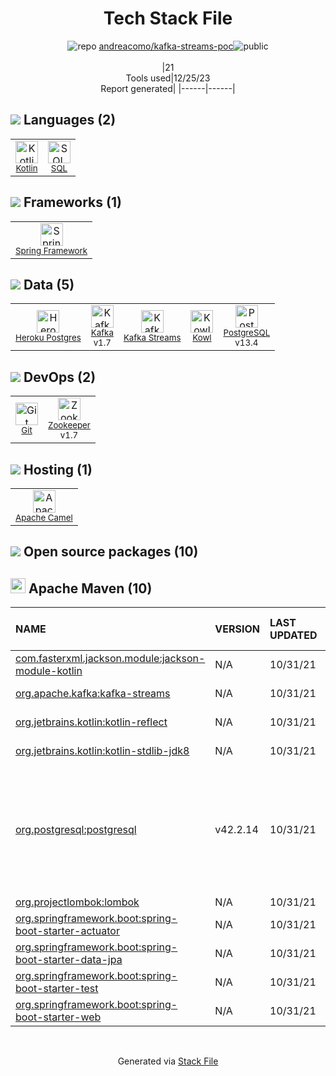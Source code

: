 <!--
&lt;--- Readme.md Snippet without images Start ---&gt;
## Tech Stack
andreacomo/kafka-streams-poc is built on the following main stack:

- [PostgreSQL](http://www.postgresql.org/) – Databases
- [Kafka](http://kafka.apache.org/) – Message Queue
- [Zookeeper](http://zookeeper.apache.org/) – Open Source Service Discovery
- [Spring Framework](https://spring.io/projects/spring-framework) – Frameworks (Full Stack)
- [SQL](https://en.wikipedia.org/wiki/SQL) – Languages
- [Heroku Postgres](https://www.heroku.com/postgres) – PostgreSQL as a Service
- [Apache Camel](https://camel.apache.org/) – Platform as a Service
- [Kotlin](https://kotlinlang.org/) – Languages
- [Kafka Streams](https://kafka.apache.org/documentation/streams/) – Stream Processing
- [Kowl](https://cloudhut.dev/) – Kafka Tools

Full tech stack [here](/techstack.md)

&lt;--- Readme.md Snippet without images End ---&gt;

&lt;--- Readme.md Snippet with images Start ---&gt;
## Tech Stack
andreacomo/kafka-streams-poc is built on the following main stack:

- <img width='25' height='25' src='https://img.stackshare.io/service/1028/ASOhU5xJ.png' alt='PostgreSQL'/> [PostgreSQL](http://www.postgresql.org/) – Databases
- <img width='25' height='25' src='https://img.stackshare.io/service/1063/kazUJooF_400x400.jpg' alt='Kafka'/> [Kafka](http://kafka.apache.org/) – Message Queue
- <img width='25' height='25' src='https://img.stackshare.io/service/1528/apache-zookeeper.png' alt='Zookeeper'/> [Zookeeper](http://zookeeper.apache.org/) – Open Source Service Discovery
- <img width='25' height='25' src='https://img.stackshare.io/service/2006/spring-framework-project-logo.png' alt='Spring Framework'/> [Spring Framework](https://spring.io/projects/spring-framework) – Frameworks (Full Stack)
- <img width='25' height='25' src='https://img.stackshare.io/service/2271/default_068d33483bba6b81ee13fbd4dc7aab9780896a54.png' alt='SQL'/> [SQL](https://en.wikipedia.org/wiki/SQL) – Languages
- <img width='25' height='25' src='https://img.stackshare.io/service/2516/original.png' alt='Heroku Postgres'/> [Heroku Postgres](https://www.heroku.com/postgres) – PostgreSQL as a Service
- <img width='25' height='25' src='https://img.stackshare.io/service/3276/xWt1RFo6_400x400.jpg' alt='Apache Camel'/> [Apache Camel](https://camel.apache.org/) – Platform as a Service
- <img width='25' height='25' src='https://img.stackshare.io/service/3750/pCfEzr6L.png' alt='Kotlin'/> [Kotlin](https://kotlinlang.org/) – Languages
- <img width='25' height='25' src='https://img.stackshare.io/service/9190/kazUJooF_400x400.jpg' alt='Kafka Streams'/> [Kafka Streams](https://kafka.apache.org/documentation/streams/) – Stream Processing
- <img width='25' height='25' src='https://img.stackshare.io/service/19821/default_8e224265dfb7592e42c06770be918f9458812f52.png' alt='Kowl'/> [Kowl](https://cloudhut.dev/) – Kafka Tools

Full tech stack [here](/techstack.md)

&lt;--- Readme.md Snippet with images End ---&gt;
-->
<div align="center">

# Tech Stack File
![](https://img.stackshare.io/repo.svg "repo") [andreacomo/kafka-streams-poc](https://github.com/andreacomo/kafka-streams-poc)![](https://img.stackshare.io/public_badge.svg "public")
<br/><br/>
|21<br/>Tools used|12/25/23 <br/>Report generated|
|------|------|
</div>

## <img src='https://img.stackshare.io/languages.svg'/> Languages (2)
<table><tr>
  <td align='center'>
  <img width='36' height='36' src='https://img.stackshare.io/service/3750/pCfEzr6L.png' alt='Kotlin'>
  <br>
  <sub><a href="https://kotlinlang.org/">Kotlin</a></sub>
  <br>
  <sub></sub>
</td>

<td align='center'>
  <img width='36' height='36' src='https://img.stackshare.io/service/2271/default_068d33483bba6b81ee13fbd4dc7aab9780896a54.png' alt='SQL'>
  <br>
  <sub><a href="https://en.wikipedia.org/wiki/SQL">SQL</a></sub>
  <br>
  <sub></sub>
</td>

</tr>
</table>

## <img src='https://img.stackshare.io/frameworks.svg'/> Frameworks (1)
<table><tr>
  <td align='center'>
  <img width='36' height='36' src='https://img.stackshare.io/service/2006/spring-framework-project-logo.png' alt='Spring Framework'>
  <br>
  <sub><a href="https://spring.io/projects/spring-framework">Spring Framework</a></sub>
  <br>
  <sub></sub>
</td>

</tr>
</table>

## <img src='https://img.stackshare.io/databases.svg'/> Data (5)
<table><tr>
  <td align='center'>
  <img width='36' height='36' src='https://img.stackshare.io/service/2516/original.png' alt='Heroku Postgres'>
  <br>
  <sub><a href="https://www.heroku.com/postgres">Heroku Postgres</a></sub>
  <br>
  <sub></sub>
</td>

<td align='center'>
  <img width='36' height='36' src='https://img.stackshare.io/service/1063/kazUJooF_400x400.jpg' alt='Kafka'>
  <br>
  <sub><a href="http://kafka.apache.org/">Kafka</a></sub>
  <br>
  <sub>v1.7</sub>
</td>

<td align='center'>
  <img width='36' height='36' src='https://img.stackshare.io/service/9190/kazUJooF_400x400.jpg' alt='Kafka Streams'>
  <br>
  <sub><a href="https://kafka.apache.org/documentation/streams/">Kafka Streams</a></sub>
  <br>
  <sub></sub>
</td>

<td align='center'>
  <img width='36' height='36' src='https://img.stackshare.io/service/19821/default_8e224265dfb7592e42c06770be918f9458812f52.png' alt='Kowl'>
  <br>
  <sub><a href="https://cloudhut.dev/">Kowl</a></sub>
  <br>
  <sub></sub>
</td>

<td align='center'>
  <img width='36' height='36' src='https://img.stackshare.io/service/1028/ASOhU5xJ.png' alt='PostgreSQL'>
  <br>
  <sub><a href="http://www.postgresql.org/">PostgreSQL</a></sub>
  <br>
  <sub>v13.4</sub>
</td>

</tr>
</table>

## <img src='https://img.stackshare.io/devops.svg'/> DevOps (2)
<table><tr>
  <td align='center'>
  <img width='36' height='36' src='https://img.stackshare.io/service/1046/git.png' alt='Git'>
  <br>
  <sub><a href="http://git-scm.com/">Git</a></sub>
  <br>
  <sub></sub>
</td>

<td align='center'>
  <img width='36' height='36' src='https://img.stackshare.io/service/1528/apache-zookeeper.png' alt='Zookeeper'>
  <br>
  <sub><a href="http://zookeeper.apache.org/">Zookeeper</a></sub>
  <br>
  <sub>v1.7</sub>
</td>

</tr>
</table>

## <img src='https://img.stackshare.io/hosting.svg'/> Hosting (1)
<table><tr>
  <td align='center'>
  <img width='36' height='36' src='https://img.stackshare.io/service/3276/xWt1RFo6_400x400.jpg' alt='Apache Camel'>
  <br>
  <sub><a href="https://camel.apache.org/">Apache Camel</a></sub>
  <br>
  <sub></sub>
</td>

</tr>
</table>


## <img src='https://img.stackshare.io/group.svg' /> Open source packages (10)</h2>

## <img width='24' height='24' src='https://img.stackshare.io/package_manager/977/default_9833f2ef0bbc2a946b4cc5e9307264033361076b.png'/> Apache Maven (10)

|NAME|VERSION|LAST UPDATED|LAST UPDATED BY|LICENSE|VULNERABILITIES|
|:------|:------|:------|:------|:------|:------|
|[com.fasterxml.jackson.module:jackson-module-kotlin](https://github.com/FasterXML/jackson-module-kotlin)|N/A|10/31/21|andrea.como |Apache-2.0|N/A|
|[org.apache.kafka:kafka-streams](https://kafka.apache.org)|N/A|10/31/21|andrea.como |Apache-2.0|N/A|
|[org.jetbrains.kotlin:kotlin-reflect](https://kotlinlang.org/)|N/A|10/31/21|andrea.como |Apache-2.0|N/A|
|[org.jetbrains.kotlin:kotlin-stdlib-jdk8](https://kotlinlang.org/)|N/A|10/31/21|andrea.como |Apache-2.0|N/A|
|[org.postgresql:postgresql](http://jdbc.postgresql.org)|v42.2.14|10/31/21|andrea.como |BSD-2-Clause|[CVE-2022-21724](https://github.com/advisories/GHSA-v7wg-cpwc-24m4) (High)<br/>[CVE-2022-31197](https://github.com/advisories/GHSA-r38f-c4h4-hqq2) (High)<br/>[](https://github.com/advisories/GHSA-673j-qm5f-xpv8) (Moderate)<br/>[CVE-2022-41946](https://github.com/advisories/GHSA-562r-vg33-8x8h) (Moderate)<br/>[CVE-2022-26520](https://github.com/advisories/GHSA-727h-hrw8-jg8q) (Low)|
|[org.projectlombok:lombok](https://projectlombok.org)|N/A|10/31/21|andrea.como |MIT|N/A|
|[org.springframework.boot:spring-boot-starter-actuator](https://projects.spring.io/spring-boot/#/spring-boot-parent/spring-boot-starters/spring-boot-starter-actuator)|N/A|10/31/21|andrea.como |Apache-2.0|N/A|
|[org.springframework.boot:spring-boot-starter-data-jpa](https://projects.spring.io/spring-boot/#/spring-boot-parent/spring-boot-starters/spring-boot-starter-data-jpa)|N/A|10/31/21|andrea.como |Apache-2.0|N/A|
|[org.springframework.boot:spring-boot-starter-test](https://projects.spring.io/spring-boot/#/spring-boot-parent/spring-boot-starters/spring-boot-starter-test)|N/A|10/31/21|andrea.como |Apache-2.0|N/A|
|[org.springframework.boot:spring-boot-starter-web](https://projects.spring.io/spring-boot/#/spring-boot-parent/spring-boot-starters/spring-boot-starter-web)|N/A|10/31/21|andrea.como |Apache-2.0|N/A|

<br/>
<div align='center'>

Generated via [Stack File](https://github.com/marketplace/stack-file)
